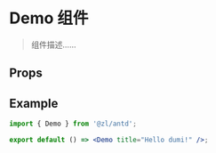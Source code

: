 # Demo 组件

> 组件描述......

## Props

<API id="Demo"></API>

## Example

```jsx
import { Demo } from '@zl/antd';

export default () => <Demo title="Hello dumi!" />;
```
